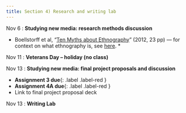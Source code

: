 ```yaml
---
title: Section 4) Research and writing lab
---
```

Nov 6
: **Studying new media: research methods discussion**
- Boellstorff et al, “[Ten Myths about Ethnography](https://www.jstor.org/stable/j.cttq9s20.7)” (2012, 23 pp) — for context on what ethnography is, see [here](https://www.thoughtco.com/ethnography-definition-3026313). *

Nov 11 
: **Veterans Day – holiday (no class)**

Nov 13
: **Studying new media: final project proposals and discussion**
- **Assignment 3 due**{: .label .label-red } 
- **Assignment 4A due**{: .label .label-red } 
- Link to final project proposal deck

Nov 13 
: **Writing Lab** 
